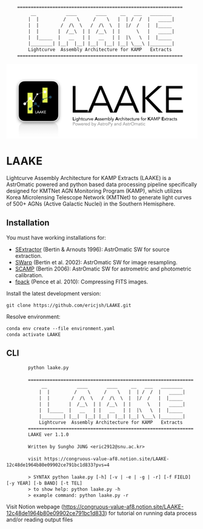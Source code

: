         =============================================================
             __           ____       ____     __   ___   ________
            |  |         /    \     /    \   |  | /  /  |   _____|
            |  |        /  /\  \   /  /\  \  |  |/  /   |  |_____
            |  |       |  /__\  | |  /__\  | |      \   |   _____|
            |  |_____  |   __   | |   __   | |  |\   \  |  |_____
            |________| |__|  |__| |__|  |__| |__| \___\ |________|
            Lightcurve  Assembly Architecture for KAMP   Extracts
        =============================================================
![logo](docs/LAAKE_emblem.png)
# LAAKE

Lightcurve Assembly Architecture for KAMP Extracts (LAAKE) is a AstrOmatic powered and python based data processing pipeline specifically designed for KMTNet AGN Monitoring Program (KAMP), which utilizes Korea Microlensing Telescope Network (KMTNet) to generate light curves of 500+ AGNs (Active Galactic Nuclei) in the Southern Hemisphere. 

## Installation

You must have working installations for:

- [SExtractor](https://www.astromatic.net/software/sextractor/) (Bertin & Arnouts 1996): AstrOmatic SW for source extraction.
- [SWarp](http://www.astromatic.net/software/swarp) (Bertin et al. 2002): AstrOmatic SW for image resampling.
- [SCAMP](https://www.astromatic.net/software/scamp/) (Bertin 2006): AstrOmatic SW for astrometric and photometric calibration.
- [fpack](https://heasarc.gsfc.nasa.gov/fitsio/fpack/) (Pence et al. 2010): Compressing FITS images.

Install the latest development version:
```
git clone https://github.com/ericjsh/LAAKE.git
```

Resolve environment:
```
conda env create --file environment.yaml
conda activate LAAKE
```

## CLI

```
        python laake.py                         

        =============================================================
             __           ____       ____     __   ___   ________
            |  |         /    \     /    \   |  | /  /  |   _____|
            |  |        /  /\  \   /  /\  \  |  |/  /   |  |_____
            |  |       |  /__\  | |  /__\  | |      \   |   _____|
            |  |_____  |   __   | |   __   | |  |\   \  |  |_____
            |________| |__|  |__| |__|  |__| |__| \___\ |________|
            Lightcurve  Assembly Architecture for KAMP   Extracts
        =============================================================
        LAAKE ver 1.1.0
    
        Written by Sungho JUNG <eric2912@snu.ac.kr>
            
        visit https://congruous-value-af8.notion.site/LAAKE-12c48de1964b80e09902ce791bc1d833?pvs=4
            
        > SYNTAX python laake.py [-h] [-v | -e | -g | -r] [-f FIELD] [-y YEAR] [-b BAND] [-t TEL]
        > to show help: python laake.py -h
        > example command: python laake.py -r
```


Visit Notion webpage (https://congruous-value-af8.notion.site/LAAKE-12c48de1964b80e09902ce791bc1d833) for tutorial on running data process and/or reading output files
